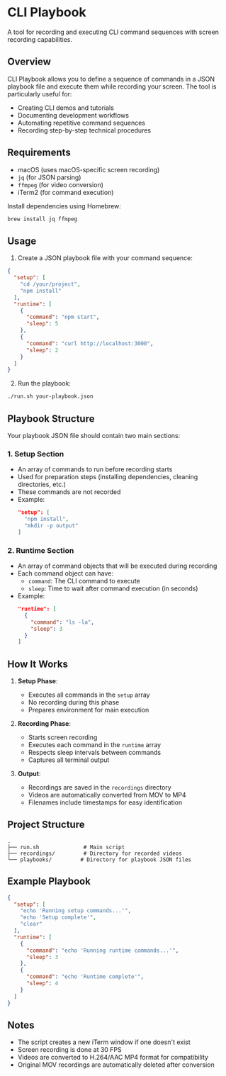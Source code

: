 # CLI Playbook

A tool for recording and executing CLI command sequences with screen recording capabilities.

## Overview

CLI Playbook allows you to define a sequence of commands in a JSON playbook file and execute them while recording your screen. The tool is particularly useful for:

- Creating CLI demos and tutorials
- Documenting development workflows
- Automating repetitive command sequences
- Recording step-by-step technical procedures

## Requirements

- macOS (uses macOS-specific screen recording)
- `jq` (for JSON parsing)
- `ffmpeg` (for video conversion)
- iTerm2 (for command execution)

Install dependencies using Homebrew:
```bash
brew install jq ffmpeg
```

## Usage

1. Create a JSON playbook file with your command sequence:

```json
{
  "setup": [
    "cd /your/project",
    "npm install"
  ],
  "runtime": [
    {
      "command": "npm start",
      "sleep": 5
    },
    {
      "command": "curl http://localhost:3000",
      "sleep": 2
    }
  ]
}
```

2. Run the playbook:

```bash
./run.sh your-playbook.json
```

## Playbook Structure

Your playbook JSON file should contain two main sections:

### 1. Setup Section
- An array of commands to run before recording starts
- Used for preparation steps (installing dependencies, cleaning directories, etc.)
- These commands are not recorded
- Example:
  ```json
  "setup": [
    "npm install",
    "mkdir -p output"
  ]
  ```

### 2. Runtime Section
- An array of command objects that will be executed during recording
- Each command object can have:
  - `command`: The CLI command to execute
  - `sleep`: Time to wait after command execution (in seconds)
- Example:
  ```json
  "runtime": [
    {
      "command": "ls -la",
      "sleep": 3
    }
  ]
  ```

## How It Works

1. **Setup Phase**: 
   - Executes all commands in the `setup` array
   - No recording during this phase
   - Prepares environment for main execution

2. **Recording Phase**:
   - Starts screen recording
   - Executes each command in the `runtime` array
   - Respects sleep intervals between commands
   - Captures all terminal output

3. **Output**:
   - Recordings are saved in the `recordings` directory
   - Videos are automatically converted from MOV to MP4
   - Filenames include timestamps for easy identification

## Project Structure

```
.
├── run.sh              # Main script
├── recordings/         # Directory for recorded videos
└── playbooks/         # Directory for playbook JSON files
```

## Example Playbook

```json
{
  "setup": [
    "echo 'Running setup commands...'",
    "echo 'Setup complete'",
    "clear"
  ],
  "runtime": [
    {
      "command": "echo 'Running runtime commands...'",
      "sleep": 3
    },
    {
      "command": "echo 'Runtime complete'",
      "sleep": 4
    }
  ]
}
```

## Notes

- The script creates a new iTerm window if one doesn't exist
- Screen recording is done at 30 FPS
- Videos are converted to H.264/AAC MP4 format for compatibility
- Original MOV recordings are automatically deleted after conversion
